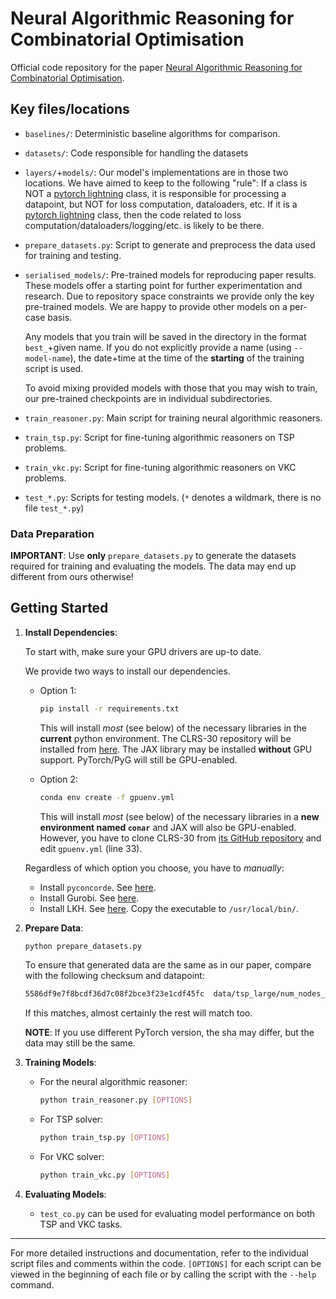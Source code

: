 # Neural Algorithmic Reasoning for Combinatorial Optimisation
Official code repository for the paper [Neural Algorithmic Reasoning for Combinatorial Optimisation](https://arxiv.org/pdf/2306.06064.pdf).

## Key files/locations

- `baselines/`: Deterministic baseline algorithms for comparison.
- `datasets/`: Code responsible for handling the datasets
- `layers/`+`models/`: Our model's implementations are in those two locations. We have aimed to keep to the following "rule": If a class is NOT a [pytorch lightning](https://lightning.ai/docs/pytorch/stable/) class, it is responsible for processing a datapoint, but NOT for loss computation, dataloaders, etc. If it is a [pytorch lightning](https://lightning.ai/docs/pytorch/stable/) class, then the code related to loss computation/dataloaders/logging/etc. is likely to be there.
- `prepare_datasets.py`: Script to generate and preprocess the data used for training and testing.
- `serialised_models/`: Pre-trained models for reproducing paper results. These models offer a starting point for further experimentation and research. Due to repository space constraints we provide only the key pre-trained models. We are happy to provide other models on a per-case basis.
  
  Any models that you train will be saved in the directory in the format `best_`+given name. If you do not explicitly provide a name (using `--model-name`), the date+time at the time of the **starting** of the training script is used.

  To avoid mixing provided models with those that you may wish to train, our pre-trained checkpoints are in individual subdirectories.
- `train_reasoner.py`: Main script for training neural algorithmic reasoners.
- `train_tsp.py`: Script for fine-tuning algorithmic reasoners on TSP problems.
- `train_vkc.py`: Script for fine-tuning algorithmic reasoners on VKC problems.
- `test_*.py`: Scripts for testing models. (`*` denotes a wildmark, there is no file `test_*.py`)

### Data Preparation

**IMPORTANT**: Use **only** `prepare_datasets.py`  to generate the datasets required for training and evaluating the models. The data may end up different from ours otherwise!

## Getting Started

1. **Install Dependencies**: 

   To start with, make sure your GPU drivers are up-to date.

   We provide two ways to install our dependencies. 

   * Option 1:
     ```bash
     pip install -r requirements.txt
     ```
     
     This will install *most* (see below) of the necessary libraries in the **current** python environment.
     The CLRS-30 repository will be installed from [here](https://pypi.org/project/dm-clrs/). The JAX library may be installed **without** GPU support. PyTorch/PyG will still be GPU-enabled.



   * Option 2:
     ```bash
     conda env create -f gpuenv.yml
     ```

     This will install *most* (see below) of the necessary libraries in a **new environment named `conar`** and JAX will also be GPU-enabled. However, you have to clone CLRS-30 from [its GitHub repository](https://github.com/google-deepmind/clrs) and edit `gpuenv.yml` (line 33).

   Regardless of which option you choose, you have to *manually*:
   * Install `pyconcorde`. See [here](https://github.com/jvkersch/pyconcorde).
   * Install Gurobi. See [here](https://support.gurobi.com/hc/en-us/articles/4534161999889-How-do-I-install-Gurobi-Optimizer-).
   * Install LKH. See [here](http://webhotel4.ruc.dk/~keld/research/LKH-3/). Copy the executable to `/usr/local/bin/`.
   

2. **Prepare Data**:
   ```bash
   python prepare_datasets.py
   ```
   To ensure that generated data are the same as in our paper, compare with the
   following checksum and datapoint:
   ```bash
   5586df9e7f8bcdf36d7c08f2bce3f23e1cdf45fc  data/tsp_large/num_nodes_16/processed/train/data_1001.pt
   ```
   If this matches, almost certainly the rest will match too.

   **NOTE**: If you use different PyTorch version, the sha may differ, but the data may still be the same.


3. **Training Models**:
   - For the neural algorithmic reasoner:
     ```bash
     python train_reasoner.py [OPTIONS]
     ```
   - For TSP solver:
     ```bash
     python train_tsp.py [OPTIONS]
     ```
   - For VKC solver:
     ```bash
     python train_vkc.py [OPTIONS]
     ```

4. **Evaluating Models**:
   - `test_co.py` can be used for evaluating model performance on both TSP and VKC tasks.
     
---

For more detailed instructions and documentation, refer to the individual script files and comments within the code. `[OPTIONS]` for each script can be viewed in the beginning of each file or by calling the script with the `--help` command.
